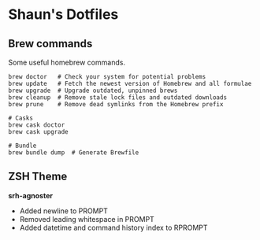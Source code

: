 # Shaun's Dotfiles

## Brew commands

Some useful homebrew commands.

```
brew doctor   # Check your system for potential problems
brew update   # Fetch the newest version of Homebrew and all formulae
brew upgrade  # Upgrade outdated, unpinned brews
brew cleanup  # Remove stale lock files and outdated downloads
brew prune    # Remove dead symlinks from the Homebrew prefix

# Casks
brew cask doctor
brew cask upgrade

# Bundle
brew bundle dump  # Generate Brewfile
```

## ZSH Theme

**srh-agnoster**

* Added newline to PROMPT
* Removed leading whitespace in PROMPT
* Added datetime and command history index to RPROMPT
